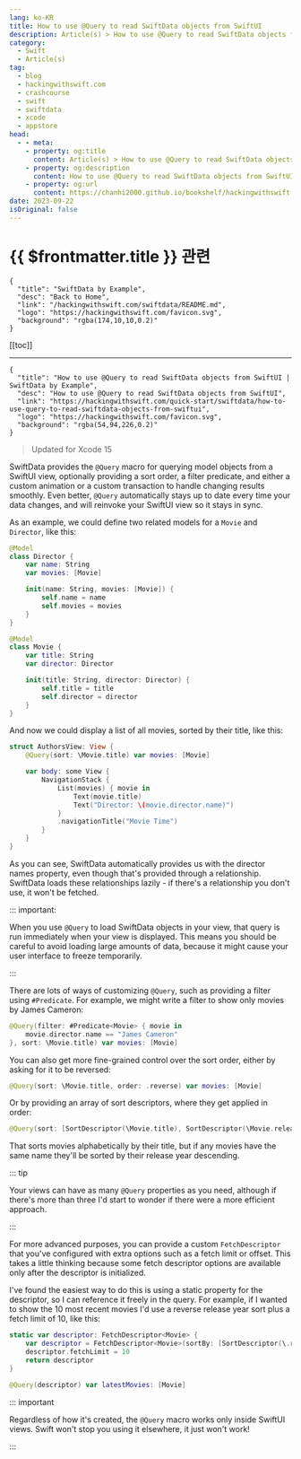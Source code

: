 ```yaml
---
lang: ko-KR
title: How to use @Query to read SwiftData objects from SwiftUI
description: Article(s) > How to use @Query to read SwiftData objects from SwiftUI
category:
  - Swift
  - Article(s)
tag: 
  - blog
  - hackingwithswift.com
  - crashcourse
  - swift
  - swiftdata
  - xcode
  - appstore
head:
  - - meta:
    - property: og:title
      content: Article(s) > How to use @Query to read SwiftData objects from SwiftUI
    - property: og:description
      content: How to use @Query to read SwiftData objects from SwiftUI
    - property: og:url
      content: https://chanhi2000.github.io/bookshelf/hackingwithswift.com/swiftdata/how-to-use-query-to-read-swiftdata-objects-from-swiftui.html
date: 2023-09-22
isOriginal: false
---
```


# {{ $frontmatter.title }} 관련

```component VPCard
{
  "title": "SwiftData by Example",
  "desc": "Back to Home",
  "link": "/hackingwithswift.com/swiftdata/README.md",
  "logo": "https://hackingwithswift.com/favicon.svg",
  "background": "rgba(174,10,10,0.2)"
}
```

[[toc]]

---

```component VPCard
{
  "title": "How to use @Query to read SwiftData objects from SwiftUI | SwiftData by Example",
  "desc": "How to use @Query to read SwiftData objects from SwiftUI",
  "link": "https://hackingwithswift.com/quick-start/swiftdata/how-to-use-query-to-read-swiftdata-objects-from-swiftui", 
  "logo": "https://hackingwithswift.com/favicon.svg",
  "background": "rgba(54,94,226,0.2)"
}
```

> Updated for Xcode 15

SwiftData provides the `@Query` macro for querying model objects from a SwiftUI view, optionally providing a sort order, a filter predicate, and either a custom animation or a custom transaction to handle changing results smoothly. Even better, `@Query` automatically stays up to date every time your data changes, and will reinvoke your SwiftUI view so it stays in sync.

As an example, we could define two related models for a `Movie` and `Director`, like this:

```swift
@Model
class Director {
    var name: String
    var movies: [Movie]

    init(name: String, movies: [Movie]) {
        self.name = name
        self.movies = movies
    }
}

@Model
class Movie {
    var title: String
    var director: Director

    init(title: String, director: Director) {
        self.title = title
        self.director = director
    }
}
```

And now we could display a list of all movies, sorted by their title, like this:

```swift
struct AuthorsView: View {
    @Query(sort: \Movie.title) var movies: [Movie]

    var body: some View {
        NavigationStack {
            List(movies) { movie in
                Text(movie.title)
                Text("Director: \(movie.director.name)")
            }
            .navigationTitle("Movie Time")
        }
    }
}
```

As you can see, SwiftData automatically provides us with the director names property, even though that's provided through a relationship. SwiftData loads these relationships lazily - if there's a relationship you don't use, it won't be fetched.

::: important:

When you use `@Query` to load SwiftData objects in your view, that query is run immediately when your view is displayed. This means you should be careful to avoid loading large amounts of data, because it might cause your user interface to freeze temporarily.

:::

There are lots of ways of customizing `@Query`, such as providing a filter using `#Predicate`. For example, we might write a filter to show only movies by James Cameron:

```swift
@Query(filter: #Predicate<Movie> { movie in
    movie.director.name == "James Cameron"
}, sort: \Movie.title) var movies: [Movie]
```

You can also get more fine-grained control over the sort order, either by asking for it to be reversed:

```swift
@Query(sort: \Movie.title, order: .reverse) var movies: [Movie]
```

Or by providing an array of sort descriptors, where they get applied in order:

```swift
@Query(sort: [SortDescriptor(\Movie.title), SortDescriptor(\Movie.releaseYear, order: .reverse)]) var movies: [Movie]
```

That sorts movies alphabetically by their title, but if any movies have the same name they'll be sorted by their release year descending.

::: tip

Your views can have as many `@Query` properties as you need, although if there's more than three I'd start to wonder if there were a more efficient approach.

:::

For more advanced purposes, you can provide a custom `FetchDescriptor` that you've configured with extra options such as a fetch limit or offset. This takes a little thinking because some fetch descriptor options are available only after the descriptor is initialized.

I've found the easiest way to do this is using a static property for the descriptor, so I can reference it freely in the query. For example, if I wanted to show the 10 most recent movies I'd use a reverse release year sort plus a fetch limit of 10, like this:

```swift
static var descriptor: FetchDescriptor<Movie> {
    var descriptor = FetchDescriptor<Movie>(sortBy: [SortDescriptor(\.releaseYear, order: .reverse)])
    descriptor.fetchLimit = 10
    return descriptor
}

@Query(descriptor) var latestMovies: [Movie]
```

::: important

Regardless of how it's created, the `@Query` macro works only inside SwiftUI views. Swift won't stop you using it elsewhere, it just won't work!

:::


